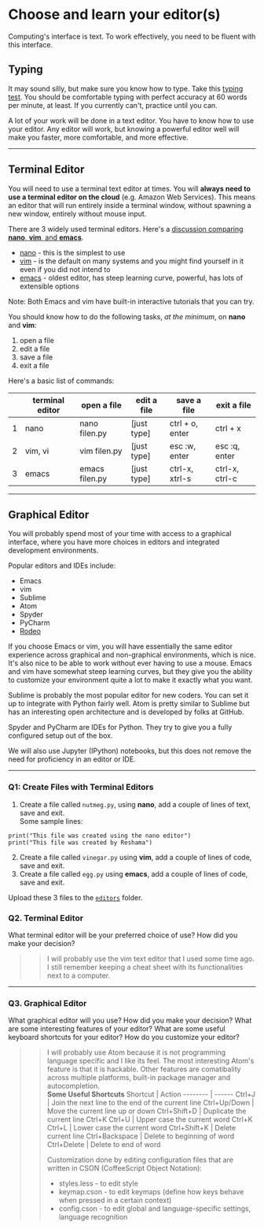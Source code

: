 # Choose and learn your editor(s)


Computing's interface is text. To work effectively, you need to be fluent with this interface.


## Typing

It may sound silly, but make sure you know how to type.  Take this [typing test](http://www.typingtest.com/). You should be comfortable typing with perfect accuracy at 60 words per minute, at least. If you currently can't, practice until you can.

A lot of your work will be done in a text editor. You have to know how to use your editor. Any editor will work, but knowing a powerful editor well will make you faster, more comfortable, and more effective.

---

## Terminal Editor

You will need to use a terminal text editor at times.  You will **always need to use a terminal editor on the cloud** (e.g. Amazon Web Services).  This means an editor that will run entirely inside a terminal window, without spawning a new window, entirely without mouse input.

There are 3 widely used terminal editors.  Here's a [discussion comparing **nano**, **vim**, and **emacs**](http://askubuntu.com/questions/804/comparizon-between-text-editors-in-ubuntu-vim-vs-emacs-vs-nano).  
 * [nano](http://staffwww.fullcoll.edu/sedwards/Nano/IntroToNano.html) - this is the simplest to use 
 * [vim](http://www.howtogeek.com/102468/a-beginners-guide-to-editing-text-files-with-vi/) - is the default on many systems and you might find yourself in it even if you did not intend to
 * [emacs](http://ocean.stanford.edu/research/quick_emacs.html) - oldest editor, has steep learning curve, powerful, has lots of extensible options
 
Note:  Both Emacs and vim have built-in interactive tutorials that you can try.

You should know how to do the following tasks, *at the minimum*, on **nano** and **vim**:  
1.  open a file  
2.  edit a file  
3.  save a file  
4.  exit a file   

Here's a basic list of commands:  

|   |terminal editor | open a file    |  edit a file |  save a file       |  exit a file   |  
|---|----------------|----------------|--------------|--------------------|----------------|
| 1 | nano           | nano filen.py  | [just type]  | ctrl + o, enter    | ctrl + x       |
| 2 | vim, vi        | vim filen.py   | [just type]  | esc :w, enter      | esc :q, enter  |
| 3 | emacs          | emacs filen.py | [just type]  | ctrl-x, xtrl-s     | ctrl-x, ctrl-c |
 

---

## Graphical Editor

You will probably spend most of your time with access to a graphical interface, where you have more choices in editors and integrated development environments.

Popular editors and IDEs include:

 * Emacs
 * vim
 * Sublime
 * Atom
 * Spyder
 * PyCharm
 * [Rodeo](http://blog.yhat.com/posts/introducing-rodeo.html)

If you choose Emacs or vim, you will have essentially the same editor experience across graphical and non-graphical environments, which is nice. It's also nice to be able to work without ever having to use a mouse. Emacs and vim have somewhat steep learning curves, but they give you the ability to customize your environment quite a lot to make it exactly what you want.

Sublime is probably the most popular editor for new coders. You can set it up to integrate with Python fairly well. Atom is pretty similar to Sublime but has an interesting open architecture and is developed by folks at GitHub.

Spyder and PyCharm are IDEs for Python. They try to give you a fully configured setup out of the box.

We will also use Jupyter (IPython) notebooks, but this does not remove the need for proficiency in an editor or IDE.

---

### Q1:  Create Files with Terminal Editors

1.  Create a file called `nutmeg.py`, using **nano**, add a couple of lines of text, save and exit.  
Some sample lines:  
```
print("This file was created using the nano editor")
print("This file was created by Reshama")
```
2.  Create a file called `vinegar.py` using **vim**, add a couple of lines of code, save and exit.
3.  Create a file called `egg.py` using **emacs**, add a couple of lines of code, save and exit.

Upload these 3 files to the [`editors`](editors/) folder.  

### Q2. Terminal Editor

What terminal editor will be your preferred choice of use? How did you make your decision?

>> I will probably use the vim text editor that I used some time ago. I still remember keeping a cheat sheet with its functionalities next to a computer.

---
### Q3. Graphical Editor

What graphical editor will you use? How did you make your decision? What are some interesting features of your editor? What are some useful keyboard shortcuts for your editor? How do you customize your editor?
 
>> I will probably use Atom because it is not programming language specific and I like its feel. The most interesting Atom's feature is that it is hackable. Other features are comatibality across multiple platforms, built-in package manager and autocompletion.  
>> **Some Useful Shortcuts**
>> Shortcut | Action
>> -------- | ------
>> Ctrl+J | Join the next line to the end of the current line
>> Ctrl+Up/Down | Move the current line up or down
>> Ctrl+Shift+D | Duplicate the current line
>> Ctrl+K Ctrl+U | Upper case the current word
>> Ctrl+K Ctrl+L | Lower case the current word
>> Ctrl+Shift+K | Delete current line
>> Ctrl+Backspace | Delete to beginning of word
>> Ctrl+Delete | Delete to end of word  
>>
>> Customization done by editing configuration files that are written in CSON (CoffeeScript Object Notation):  
>> + styles.less - to edit style
>> + keymap.cson - to edit keymaps (define how keys behave when pressed in a certain context)
>> + config.cson - to edit global and language-specific settings, language recognition  


